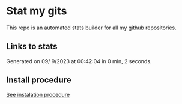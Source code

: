 # Stat my gits

This repo is an automated stats builder for all my github repositories.

## Links to stats


Generated on 09/ 9/2023 at 00:42:04 in 0 min, 2 seconds.

## Install procedure

[See instalation procedure](./src/install.md)
